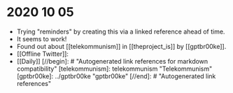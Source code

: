 # 2020 10 05
 - Trying "reminders" by creating this via a linked reference ahead of time.
 - It seems to work!
 - Found out about [[telekommunism]] in [[theproject_is]] by [[gptbr00ke]].
 - [[Offline Twitter]]:
 - [[Daily]]
[//begin]: # "Autogenerated link references for markdown compatibility"
[telekommunism]: telekommunism "Telekommunism"
[gptbr00ke]: ../gptbr00ke "gptbr00ke"
[//end]: # "Autogenerated link references"